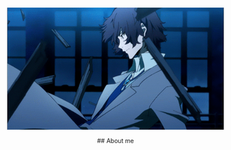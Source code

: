<p align="center">
  <img src="https://github.com/nero-5-5/nero-5-5/blob/main/dazai-fl-640.gif" alt="animated" />
</p>

<div align="center" width="100%" height="auto">
  <div width="640px">
    ## About me
  </div>
</div>



